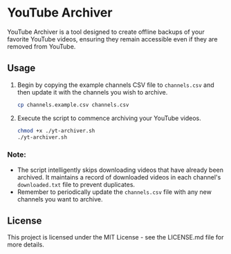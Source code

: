 # YouTube Archiver

YouTube Archiver is a tool designed to create offline backups of your favorite YouTube videos, ensuring they remain accessible even if they are removed from YouTube.

## Usage

1. Begin by copying the example channels CSV file to `channels.csv` and then update it with the channels you wish to archive.
   ```bash
   cp channels.example.csv channels.csv
   ```

2. Execute the script to commence archiving your YouTube videos.
    ```bash
    chmod +x ./yt-archiver.sh
    ./yt-archiver.sh
    ```

### Note:

- The script intelligently skips downloading videos that have already been archived. It maintains a record of downloaded videos in each channel's `downloaded.txt` file to prevent duplicates.
- Remember to periodically update the `channels.csv` file with any new channels you want to archive.

## License

This project is licensed under the MIT License - see the LICENSE.md file for more details.
